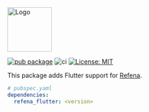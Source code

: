 <img src="https://raw.githubusercontent.com/refena/refena/main/resources/main-logo-2048.webp" height="100" alt="Logo" />

[![pub package](https://img.shields.io/pub/v/refena_flutter.svg)](https://pub.dev/packages/refena_flutter)
![ci](https://github.com/refena/refena/actions/workflows/ci.yml/badge.svg)
[![License: MIT](https://img.shields.io/badge/License-MIT-yellow.svg)](https://opensource.org/licenses/MIT)

This package adds Flutter support for [Refena](https://pub.dev/packages/refena).

```yaml
# pubspec.yaml
dependencies:
  refena_flutter: <version>
```
